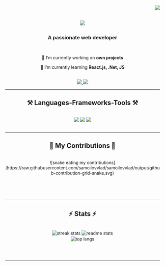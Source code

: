 <img align="right" src="https://visitor-badge.laobi.icu/badge?page_id=samoilovvlad.samoilovvlad" />

<h1 align="center">
    <img src="https://readme-typing-svg.herokuapp.com/?font=Righteous&size=35&center=true&vCenter=true&width=500&height=70&duration=4000&lines=Hi+There!+👋;+I'm+Vladyslav+Samoilov!;" />
</h1>

<h3 align="center">A passionate web developer</h3>

<br/>

<div align="center">
 
 🔭 I’m currently working on **own projects**
 
 🌱 I’m currently learning **React.js, .Net, JS**

 <br/>

 </div>
 
<div align="center"> 
  <a href="mailto:vladyslavsamoilov2005@gmail.com">
    <img src="https://img.shields.io/badge/Gmail-333333?style=for-the-badge&logo=gmail&logoColor=red" />
  </a>
  <a href="https://www.linkedin.com/in/vladyslav-samoilov-1211bb294/" target="_blank">
    <img src="https://img.shields.io/badge/LinkedIn-0077B5?style=for-the-badge&logo=linkedin&logoColor=white" target="_blank" />
  </a>
</div>

 <hr/>
 
<h2 align="center">⚒️ Languages-Frameworks-Tools ⚒️</h2>
<br/>
<div align="center">
    <img src="https://skillicons.dev/icons?i=react,bootstrap,html,css,vscode,github,git" />
    <img src="https://skillicons.dev/icons?i=nodejs,python,javascript,mongodb,mysql" />
    <img src="https://skillicons.dev/icons?i=dotnet,postgresql,c#" /><br>
</div>


<br/>
<hr/>

<div align="center">
  <h2>🐍 My Contributions 🐍</h2>
  <br>
  ![snake eating my contributions](https://raw.githubusercontent.com/samoilovvlad/samoilovvlad/output/github-contribution-grid-snake.svg)
  
  <br/><br/><br/>
</div>


<hr/>

<h2 align="center">⚡ Stats ⚡</h2>
<br>
<div align=center>
  <img width=390 src="https://github-readme-streak-stats-samoilovvlad.vercel.app/?user=samoilovvlad&count_private=true&theme=react&border_radius=10" alt="streak stats"/>
  <img width=390 src="https://github-readme-stats-samoilovvlad.vercel.app/api?username=samoilovvlad&count_private=true&show_icons=true&theme=react&rank_icon=github&border_radius=10" alt="readme stats" />
  <br/>
  <img width=325 align="center" src="https://github-readme-stats-samoilovvlad.vercel.app/api/top-langs/?username=samoilovvlad&hide=HTML&langs_count=8&layout=compact&theme=react&border_radius=10&size_weight=0.5&count_weight=0.5&exclude_repo=github-readme-stats" alt="top langs" />
</div>

<br/><br/>

<hr/>
<br/>
